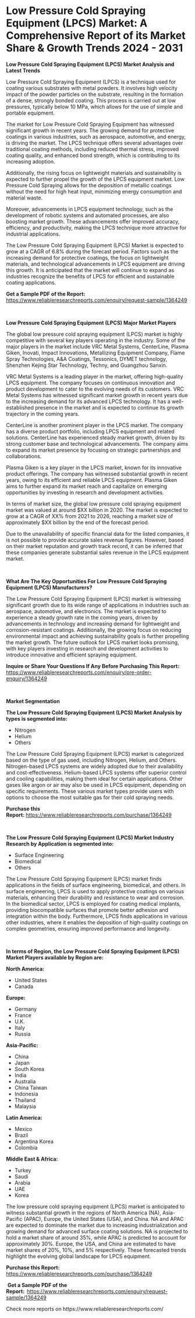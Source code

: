 <p><h1>Low Pressure Cold Spraying Equipment (LPCS) Market: A Comprehensive Report of its Market Share & Growth Trends 2024 - 2031</h1></p><p><strong>Low Pressure Cold Spraying Equipment (LPCS) Market Analysis and Latest Trends</strong></p>
<p><p>Low Pressure Cold Spraying Equipment (LPCS) is a technique used for coating various substrates with metal powders. It involves high velocity impact of the powder particles on the substrate, resulting in the formation of a dense, strongly bonded coating. This process is carried out at low pressures, typically below 10 MPa, which allows for the use of simple and portable equipment.</p><p>The market for Low Pressure Cold Spraying Equipment has witnessed significant growth in recent years. The growing demand for protective coatings in various industries, such as aerospace, automotive, and energy, is driving the market. The LPCS technique offers several advantages over traditional coating methods, including reduced thermal stress, improved coating quality, and enhanced bond strength, which is contributing to its increasing adoption.</p><p>Additionally, the rising focus on lightweight materials and sustainability is expected to further propel the growth of the LPCS equipment market. Low Pressure Cold Spraying allows for the deposition of metallic coatings without the need for high heat input, minimizing energy consumption and material waste.</p><p>Moreover, advancements in LPCS equipment technology, such as the development of robotic systems and automated processes, are also boosting market growth. These advancements offer improved accuracy, efficiency, and productivity, making the LPCS technique more attractive for industrial applications.</p><p>The Low Pressure Cold Spraying Equipment (LPCS) Market is expected to grow at a CAGR of 6.8% during the forecast period. Factors such as the increasing demand for protective coatings, the focus on lightweight materials, and technological advancements in LPCS equipment are driving this growth. It is anticipated that the market will continue to expand as industries recognize the benefits of LPCS for efficient and sustainable coating applications.</p></p>
<p><strong>Get a Sample PDF of the Report:&nbsp;</strong> <a href="https://www.reliableresearchreports.com/enquiry/request-sample/1364249">https://www.reliableresearchreports.com/enquiry/request-sample/1364249</a></p>
<p>&nbsp;</p>
<p><strong>Low Pressure Cold Spraying Equipment (LPCS) Major Market Players</strong></p>
<p><p>The global low pressure cold spraying equipment (LPCS) market is highly competitive with several key players operating in the industry. Some of the major players in the market include VRC Metal Systems, CenterLine, Plasma Giken, Inovati, Impact Innovations, Metallizing Equipment Company, Flame Spray Technologies, A&A Coatings, Tessonics, DYMET technology, Shenzhen Kejing Star Technology, Techny, and Guangzhou Sanxin.</p><p>VRC Metal Systems is a leading player in the market, offering high-quality LPCS equipment. The company focuses on continuous innovation and product development to cater to the evolving needs of its customers. VRC Metal Systems has witnessed significant market growth in recent years due to the increasing demand for its advanced LPCS technology. It has a well-established presence in the market and is expected to continue its growth trajectory in the coming years.</p><p>CenterLine is another prominent player in the LPCS market. The company has a diverse product portfolio, including LPCS equipment and related solutions. CenterLine has experienced steady market growth, driven by its strong customer base and technological advancements. The company aims to expand its market presence by focusing on strategic partnerships and collaborations.</p><p>Plasma Giken is a key player in the LPCS market, known for its innovative product offerings. The company has witnessed substantial growth in recent years, owing to its efficient and reliable LPCS equipment. Plasma Giken aims to further expand its market reach and capitalize on emerging opportunities by investing in research and development activities.</p><p>In terms of market size, the global low pressure cold spraying equipment market was valued at around $XX billion in 2020. The market is expected to grow at a CAGR of XX% from 2021 to 2026, reaching a market size of approximately $XX billion by the end of the forecast period.</p><p>Due to the unavailability of specific financial data for the listed companies, it is not possible to provide accurate sales revenue figures. However, based on their market reputation and growth track record, it can be inferred that these companies generate substantial sales revenue in the LPCS equipment market.</p></p>
<p>&nbsp;</p>
<p><strong>What Are The Key Opportunities For Low Pressure Cold Spraying Equipment (LPCS) Manufacturers?</strong></p>
<p><p>The Low Pressure Cold Spraying Equipment (LPCS) market is witnessing significant growth due to its wide range of applications in industries such as aerospace, automotive, and electronics. The market is expected to experience a steady growth rate in the coming years, driven by advancements in technology and increasing demand for lightweight and corrosion-resistant coatings. Additionally, the growing focus on reducing environmental impact and achieving sustainability goals is further propelling the market growth. The future outlook for LPCS market looks promising, with key players investing in research and development activities to introduce innovative and efficient spraying equipment.</p></p>
<p><strong>Inquire or Share Your Questions If Any Before Purchasing This Report:</strong> <a href="https://www.reliableresearchreports.com/enquiry/pre-order-enquiry/1364249">https://www.reliableresearchreports.com/enquiry/pre-order-enquiry/1364249</a></p>
<p>&nbsp;</p>
<p><strong>Market Segmentation</strong></p>
<p><strong>The Low Pressure Cold Spraying Equipment (LPCS) Market Analysis by types is segmented into:</strong></p>
<p><ul><li>Nitrogen</li><li>Helium</li><li>Others</li></ul></p>
<p><p>The Low Pressure Cold Spraying Equipment (LPCS) market is categorized based on the type of gas used, including Nitrogen, Helium, and Others. Nitrogen-based LPCS systems are widely adopted due to their availability and cost-effectiveness. Helium-based LPCS systems offer superior control and cooling capabilities, making them ideal for certain applications. Other gases like argon or air may also be used in LPCS equipment, depending on specific requirements. These various market types provide users with options to choose the most suitable gas for their cold spraying needs.</p></p>
<p><strong>Purchase this Report:&nbsp;</strong><a href="https://www.reliableresearchreports.com/purchase/1364249">https://www.reliableresearchreports.com/purchase/1364249</a></p>
<p>&nbsp;</p>
<p><strong>The Low Pressure Cold Spraying Equipment (LPCS) Market Industry Research by Application is segmented into:</strong></p>
<p><ul><li>Surface Engineering</li><li>Biomedical</li><li>Others</li></ul></p>
<p><p>The Low Pressure Cold Spraying Equipment (LPCS) market finds applications in the fields of surface engineering, biomedical, and others. In surface engineering, LPCS is used to apply protective coatings on various materials, enhancing their durability and resistance to wear and corrosion. In the biomedical sector, LPCS is employed for coating medical implants, providing biocompatible surfaces that promote better adhesion and integration within the body. Furthermore, LPCS finds applications in various other industries, where it enables the deposition of high-quality coatings on complex geometries, ensuring improved performance and longevity.</p></p>
<p>&nbsp;</p>
<p><strong>In terms of Region, the Low Pressure Cold Spraying Equipment (LPCS) Market Players available by Region are:</strong></p>
<p>
    <p> <strong> North America: </strong>
        <ul>
            <li>United States</li>
            <li>Canada</li>
        </ul>
        </p> 
    <p> <strong> Europe: </strong>
        <ul>
            <li>Germany</li>
            <li>France</li>
            <li>U.K.</li>
            <li>Italy</li>
            <li>Russia</li>
        </ul>
        </p> 
    <p> <strong> Asia-Pacific: </strong>
        <ul>
            <li>China</li>
            <li>Japan</li>
            <li>South Korea</li>
            <li>India</li>
            <li>Australia</li>
            <li>China Taiwan</li>
            <li>Indonesia</li>
            <li>Thailand</li>
            <li>Malaysia</li>
        </ul>
        </p> 
    <p> <strong> Latin America: </strong>
        <ul>
            <li>Mexico</li>
            <li>Brazil</li>
            <li>Argentina Korea</li>
            <li>Colombia</li>
        </ul>
        </p> 
    <p> <strong> Middle East & Africa: </strong>
        <ul>
            <li>Turkey</li>
            <li>Saudi</li>
            <li>Arabia</li>
            <li>UAE</li>
            <li>Korea</li>
        </ul>
    </p>
    </p>
<p><p>The low pressure cold spraying equipment (LPCS) market is anticipated to witness substantial growth in the regions of North America (NA), Asia-Pacific (APAC), Europe, the United States (USA), and China. NA and APAC are expected to dominate the market due to increasing industrialization and growing demand for advanced surface coating solutions. NA is projected to hold a market share of around 35%, while APAC is predicted to account for approximately 30%. Europe, the USA, and China are estimated to have market shares of 20%, 10%, and 5% respectively. These forecasted trends highlight the evolving global landscape for LPCS equipment.</p></p>
<p><strong>Purchase this Report: </strong><a href="https://www.reliableresearchreports.com/purchase/1364249">https://www.reliableresearchreports.com/purchase/1364249</a></p>
<p>&nbsp;<strong>Get a Sample PDF of the Report:&nbsp;&nbsp;</strong><a href="https://www.reliableresearchreports.com/enquiry/request-sample/1364249">https://www.reliableresearchreports.com/enquiry/request-sample/1364249</a></p>
<p><strong></strong></p>
<p>Check more reports on https://www.reliableresearchreports.com/</p>